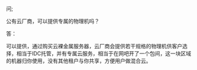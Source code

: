 问;

公有云厂商，可以提供专属的物理机吗？

答：

可以提供，通过购买云裸金属服务器，云厂商会提供若干规格的物理机供客户选择，相当于IDC托管，并有专属云服务，相当于在网吧开了一个包间，这一块区域的机器归你使用，没有其他租户与你共享，方便用户做混合云。
